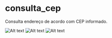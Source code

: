 # consulta_cep

Consulta endereço de acordo com CEP informado.

![Alt text](http://kaktuscoder.com.br/img/consulta_postagens.png?raw=true "Consulta Postagem")
![Alt text](http://kaktuscoder.com.br/img/consulta_postagens2.png?raw=true "Consulta Postagem")
![Alt text](http://kaktuscoder.com.br/img/consulta_postagens3.png?raw=true "Consulta Postagem")
